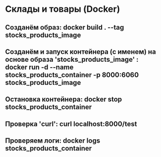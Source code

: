 # Склады и товары (Docker)


## Созданём образ: docker build . --tag stocks_products_image


## Созданём и запуск контейнера (с именем) на основе образа 'stocks_products_image' : docker run -d --name stocks_products_container -p 8000:6060 stocks_products_image


## Остановка контейнера: docker stop stocks_products_container


## Проверка 'curl': curl localhost:8000/test


## Проверяем логи: docker logs stocks_products_container


